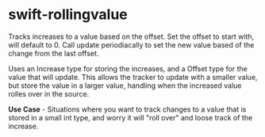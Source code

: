 # swift-rollingvalue

 Tracks increases to a value based on the offset. Set the offset to start with, will default to 0. Call update
 periodiacally to set the new value based of the change from the last offset.
 
 Uses an Increase type for storing the increases, and a Offset type for the value that will update.  This allows
 the tracker to update with a smaller value, but store the value in a larger  value, handling when the
 increased value rolles over in the source.
 
 **Use Case** - Situations where you want to track changes to a value that is stored in a small int type, and
 worry it will "roll over" and loose track of the increase.
